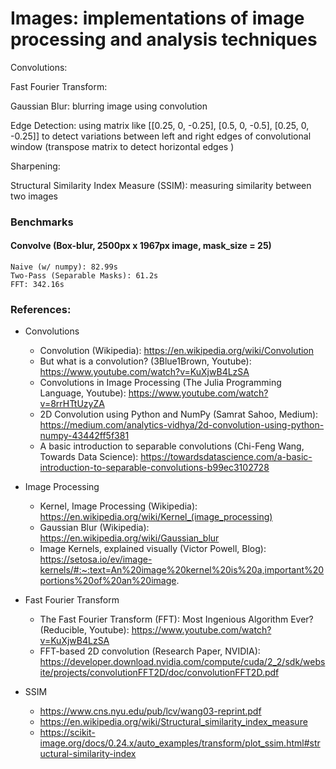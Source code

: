 # Images: implementations of image processing and analysis techniques

Convolutions:

Fast Fourier Transform:

Gaussian Blur: blurring image using convolution

Edge Detection: using matrix like [[0.25, 0, -0.25], [0.5, 0, -0.5], [0.25, 0, -0.25]] to detect variations between left and right edges of convolutional window (transpose matrix to detect horizontal edges )

Sharpening: 

Structural Similarity Index Measure (SSIM): measuring similarity between two images

### Benchmarks
#### Convolve (Box-blur, 2500px x 1967px image, mask_size = 25)

    Naive (w/ numpy): 82.99s  
    Two-Pass (Separable Masks): 61.2s
    FFT: 342.16s

### References:

- Convolutions
    - Convolution (Wikipedia): https://en.wikipedia.org/wiki/Convolution
    - But what is a convolution? (3Blue1Brown, Youtube): https://www.youtube.com/watch?v=KuXjwB4LzSA
    - Convolutions in Image Processing (The Julia Programming Language, Youtube): https://www.youtube.com/watch?v=8rrHTtUzyZA
    - 2D Convolution using Python and NumPy (Samrat Sahoo, Medium): https://medium.com/analytics-vidhya/2d-convolution-using-python-numpy-43442ff5f381
    - A basic introduction to separable convolutions (Chi-Feng Wang, Towards Data Science): https://towardsdatascience.com/a-basic-introduction-to-separable-convolutions-b99ec3102728

- Image Processing
    - Kernel, Image Processing (Wikipedia): https://en.wikipedia.org/wiki/Kernel_(image_processing) 
    - Gaussian Blur (Wikipedia): https://en.wikipedia.org/wiki/Gaussian_blur
    - Image Kernels, explained visually (Victor Powell, Blog): https://setosa.io/ev/image-kernels/#:~:text=An%20image%20kernel%20is%20a,important%20portions%20of%20an%20image.

- Fast Fourier Transform
    - The Fast Fourier Transform (FFT): Most Ingenious Algorithm Ever? (Reducible, Youtube): https://www.youtube.com/watch?v=KuXjwB4LzSA
    - FFT-based 2D convolution (Research Paper, NVIDIA): https://developer.download.nvidia.com/compute/cuda/2_2/sdk/website/projects/convolutionFFT2D/doc/convolutionFFT2D.pdf

- SSIM
    - https://www.cns.nyu.edu/pub/lcv/wang03-reprint.pdf
    - https://en.wikipedia.org/wiki/Structural_similarity_index_measure
    - https://scikit-image.org/docs/0.24.x/auto_examples/transform/plot_ssim.html#structural-similarity-index